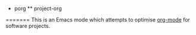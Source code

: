 * porg
** project-org

=======
This is an Emacs mode which attempts to optimise [org-mode](http://orgmode.org/) for software projects.
